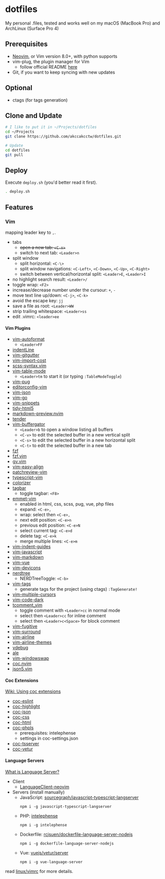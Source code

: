 # dotfiles

My personal .files, tested and works well on my macOS (MacBook Pro) and ArchLinux (Surface Pro 4)


## Prerequisites

- [Neovim](https://neovim.io/), or Vim version 8.0+, with python supports
- vim-plug, the plugin manager for Vim
  + follow official README [here](https://github.com/junegunn/vim-plug)
- Git, if you want to keep syncing with new updates


## Optional

- ctags (for tags generation)


## Clone and Update

```sh
# I like to put it in ~/Projects/dotfiles
cd ~/Projects
git clone https://github.com/akccakcctw/dotfiles.git 

# Update
cd dotfiles
git pull
```


## Deploy

Execute `deploy.sh` (you'd better read it first).

```sh
. deploy.sh
```


## Features

### Vim

mapping leader key to `,`.

- tabs
  + ~~open a new tab: `<C-n>`~~
  + switch to next tab: `<Leader>n`
- split window
  + split horizontal: `<C-\>`
  + split window navigations: `<C-Left>`, `<C-Down>`, `<C-Up>`, `<C-Right>`
  + switch between vertical/horizontal split: `<Leader>E`, `<Leader>I`
- no highlight search result: `<Leader>/`
- toggle wrap: `<F2>`
- increase/decrease number under the cursour: `+`, `-`
- move text line up/down: `<C-j>`, `<C-k>`
- avoid the escape key: `jj`
- save a file as root: `<Leader>WW`
- strip trailing whitespace: `<Leader>ss`
- edit .vimrc: `<leader>ee`


#### Vim Plugins

- [vim-autoformat](https://github.com/Chiel92/vim-autoformat)
  + `<Leader>FF`
- [indentLine](https://github.com/Yggdroot/indentLine)
- [vim-gitgutter](https://github.com/airblade/vim-gitgutter)
- [vim-import-cost](https://github.com/yardnsm/vim-import-cost)
- [scss-syntax.vim](https://github.com/cakebaker/scss-syntax.vim)
- [vim-table-mode](https://github.com/dhruvasagar/vim-table-mode)
  + `<Leader>tm` to start it (or typing `:TableModeToggle`)
- [vim-pug](https://github.com/digitaltoad/vim-pug)
- [editorconfig-vim](https://github.com/editorconfig/editorconfig-vim)
- [vim-json](https://github.com/elzr/vim-json)
- [vim-go](https://github.com/fatih/vim-go)
- [vim-snippets](https://github.com/honza/vim-snippets)
- [tidy-html5](https://github.com/htacg/tidy-html5)
- [markdown-preview.nvim](https://github.com/iamcco/markdown-preview.nvim)
- [tender](https://github.com/jacoborus/tender.vim)
- [vim-buffergator](https://github.com/jeetsukumaran/vim-buffergator)
	+ `<Leader>b` to open a window listing all buffers
	+ `<C-v>` to edit the selected buffer in a new vertical split
	+ `<C-s>` to edit the selected buffer in a new horizontal split
	+ `<C-t>` to edit the selected buffer in a new tab
- [fzf](https://github.com/junegunn/fzf)
- [fzf.vim](https://github.com/junegunn/fzf.vim)
- [gv.vim](https://github.com/junegunn/gv.vim)
- [vim-easy-align](https://github.com/junegunn/vim-easy-align)
- [patchreview-vim](https://github.com/junkblocker/patchreview-vim)
- [typescript-vim](https://github.com/leafgarland/typescript-vim)
- [colorizer](https://github.com/lilydjwg/colorizer)
- [tagbar](https://github.com/majutsushi/tagbar)
  + toggle tagbar: `<F8>`
- [emmet-vim](https://github.com/mattn/emmet-vim)
  + enabled in html, css, scss, pug, vue, php files
  + expand: `<C-e>,`
  + wrap: select then `<C-e>,`
  + next edit position: `<C-e>n`
  + previous edit position: `<C-e>N`
  + select current tag: `<C-e>d`
  + delete tag: `<C-e>k`
  + merge multiple lines: `<C-e>m`
- [vim-indent-guides](https://github.com/nathanaelkane/vim-indent-guides)
- [vim-javascript](https://github.com/pangloss/vim-javascript)
- [vim-markdown](https://github.com/plasticboy/vim-markdown)
- [vim-vue](https://github.com/posva/vim-vue)
- [vim-devicons](https://github.com/ryanoasis/vim-devicons)
- [nerdtree](https://github.com/scrooloose/nerdtree)
  + NERDTreeToggle: `<C-b>`
- [vim-tags](https://github.com/szw/vim-tags)
	+ generate tags for the project (using ctags) `:TagGenerate!`
- [vim-multiple-cursors](https://github.com/terryma/vim-multiple-cursors)
- [vim-code-dark](https://github.com/tomasiser/vim-code-dark)
- [tcomment_vim](https://github.com/tomtom/tcomment_vim)
	+ toggle comment with `<Leader>cc` in normal mode
	+ select then `<Leader>cc` for inline comment
  + select then `<Leader>c<Space>` for block comment
- [vim-fugitive](https://github.com/tpope/vim-fugitive)
- [vim-surround](https://github.com/tpope/vim-surround)
- [vim-airline](https://github.com/vim-airline/vim-airline)
- [vim-airline-themes](https://github.com/vim-airline/vim-airline-themes)
- [vdebug](https://github.com/vim-vdebug/vdebug)
- [ale](https://github.com/dense-analysis/ale)
- [vim-windowswap](https://github.com/wesQ3/vim-windowswap)
- [coc.nvim](https://github.com/neoclide/coc.nvim)
- [json5.vim](https://github.com/gutenye/json5.vim)


#### Coc Extensions

[Wiki: Using coc extensions](https://github.com/neoclide/coc.nvim/wiki/Using-coc-extensions)

- [coc-eslint](https://github.com/neoclide/coc-eslint)
- [coc-highlight](https://github.com/neoclide/coc-highlight)
- [coc-json](https://github.com/neoclide/coc-json)
- [coc-css](https://github.com/neoclide/coc-css)
- [coc-html](https://github.com/neoclide/coc-html)
- [coc-phpls](https://github.com/marlonfan/coc-phpls)
    + prerequisites: intelephense
    + settings in coc-settings.json
- [coc-tsserver](https://github.com/neoclide/coc-tsserver)
- [coc-vetur](https://github.com/neoclide/coc-vetur)


#### Language Servers

[What is Language Server?](https://langserver.org/)

- Client
  + [LanguageClient-neovim](https://github.com/autozimu/LanguageClient-neovim)
- Servers (install manually)
  + JavaScript: [sourcegraph/javascript-typescript-langserver](https://github.com/sourcegraph/javascript-typescript-langserver)
    ```
    npm i -g javascript-typescript-langserver
    ```
  + PHP: [intelephense](https://www.npmjs.com/package/intelephense)
    ```
    npm i -g intelephense

    ```
  + Dockerfile: [rcjsuen/dockerfile-language-server-nodejs](https://github.com/rcjsuen/dockerfile-language-server-nodejs)
    ```
    npm i -g dockerfile-language-server-nodejs
    ```
  + Vue: [vuejs/vetur/server](https://github.com/vuejs/vetur/tree/master/server)
    ```
    npm i -g vue-language-server
    ```

read [linux/vimrc](https://github.com/akccakcctw/dotfiles/blob/master/linux/vimrc) for more details.

